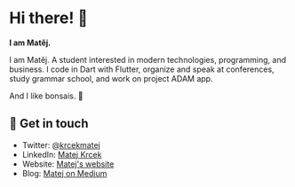 # Hi there! 👋
**I am Matěj.**

I am Matěj.
A student interested in modern technologies, programming, and business. I code in Dart with Flutter, organize and speak at conferences, study grammar school, and work on project ADAM app.

And I like bonsais. 🌲

## 💬 Get in touch

- Twitter: [@krcekmatej](https://twitter.com/krcekmatej)
- LinkedIn: [Matej Krcek](https://www.linkedin.com/in/matejkrcek/)
- Website: [Matej's website](https://www.matejkrcek.com/)
- Blog: [Matej on Medium](https://medium.com/@matej_47379)

